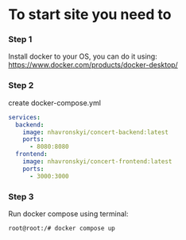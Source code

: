 # To start site you need to 
### Step 1
Install docker to your OS, you can do it using: https://www.docker.com/products/docker-desktop/

### Step 2
create docker-compose.yml
```yml
services:
  backend:
    image: nhavronskyi/concert-backend:latest
    ports:
      - 8080:8080
  frontend:
    image: nhavronskyi/concert-frontend:latest
    ports:
      - 3000:3000
```
     
### Step 3
Run docker compose using terminal:
```bash
root@root:/# docker compose up
```
